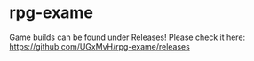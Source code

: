 # rpg-exame

Game builds can be found under Releases!
Please check it here: https://github.com/UGxMvH/rpg-exame/releases

